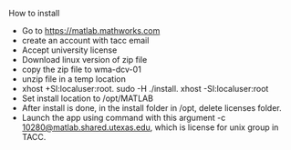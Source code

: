 How to install

* Go to https://matlab.mathworks.com
* create an account with tacc email
* Accept university license
* Download linux version of zip file
* copy the zip file to wma-dcv-01 
* unzip file in a temp location
* xhost +SI:localuser:root. sudo -H ./install. xhost -SI:localuser:root
* Set install location to /opt/MATLAB
* After install is done, in the install folder in /opt, delete licenses folder.
* Launch the app using command with this argument -c 10280@matlab.shared.utexas.edu, which is license for unix group in TACC.
